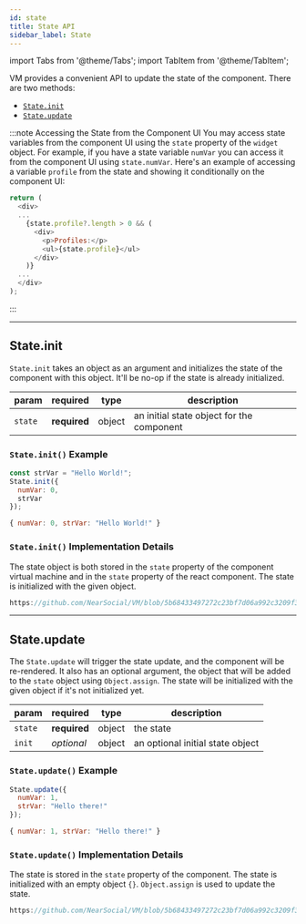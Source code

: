 ```yaml
---
id: state
title: State API
sidebar_label: State
---
```

import Tabs from '@theme/Tabs';
import TabItem from '@theme/TabItem';

VM provides a convenient API to update the state of the component. There are two methods:

- [`State.init`](#stateinit)
- [`State.update`](#stateupdate)

:::note Accessing the State from the Component UI
You may access state variables from the component UI using the `state` property of the `widget` object. For example, if you have a state variable `numVar` you can access it from the component UI using `state.numVar`. Here's an example of accessing a variable `profile` from the state and showing it conditionally on the component UI:

```javascript
return (
  <div>
  ...
    {state.profile?.length > 0 && (
      <div>
        <p>Profiles:</p>
        <ul>{state.profile}</ul>
      </div>
    )}
  ...
  </div>
);
```

:::

---

## State.init

`State.init` takes an object as an argument and initializes the state of the component with this object. It'll be no-op if the state is already initialized.

 | param   | required     | type   | description                               |
 |---------|--------------|--------|-------------------------------------------|
 | `state` | **required** | object | an initial state object for the component |

### `State.init()` Example

<Tabs>
<TabItem value="request" label="Request" default>

```js
const strVar = "Hello World!";
State.init({
  numVar: 0,
  strVar
});
```

</TabItem>
<TabItem value="response" label="Response">

```js
{ numVar: 0, strVar: "Hello World!" }
```

</TabItem>
</Tabs>

### `State.init()` Implementation Details

The state object is both stored in the `state` property of the component virtual machine and in the `state` property of the react component. The state is initialized with the given object.

```js reference title="VM.js"
https://github.com/NearSocial/VM/blob/5b68433497272c23bf7d06a992c3209f3c97a2b5/src/lib/vm/vm.js#L754-L773
```

---

## State.update

The `State.update` will trigger the state update, and the component will be re-rendered.
It also has an optional argument, the object that will be added to the `state` object using `Object.assign`.
The state will be initialized with the given object if it's not initialized yet.

 | param   | required     | type   | description                      |
 |---------|--------------|--------|----------------------------------|
 | `state` | **required** | object | the state                        |
 | `init`  | _optional_   | object | an optional initial state object |

### `State.update()` Example

<Tabs>
<TabItem value="request" label="Request" default>

```js
State.update({
  numVar: 1,
  strVar: "Hello there!"
});
```

</TabItem>
<TabItem value="response" label="Response">

```js
{ numVar: 1, strVar: "Hello there!" }
```

</TabItem>
</Tabs>

### `State.update()` Implementation Details

The state is stored in the `state` property of the component. The state is initialized with an empty object `{}`. `Object.assign` is used to update the state.

```js reference title="VM.js"
https://github.com/NearSocial/VM/blob/5b68433497272c23bf7d06a992c3209f3c97a2b5/src/lib/vm/vm.js#L774-L786
```
